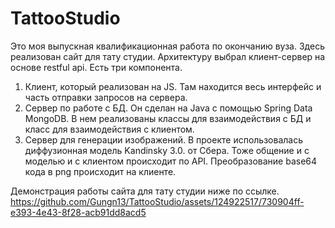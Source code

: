 # TattooStudio
Это моя выпускная квалификационная работа по окончанию вуза. 
Здесь реализован сайт для тату студии. Архитектуру выбрал клиент-сервер на основе restful api. Есть три компонента.
1. Клиент, который реализован на JS. Там находится весь интерфейс и часть отправки запросов на сервера.
2. Сервер по работе с БД. Он сделан на Java с помощью Spring Data MongoDB. В нем реализованы классы для взаимодействия с БД и класс для взаимодействия с клиентом.
3. Сервер для генерации изображений. В проекте использовалась диффузионная модель Kandinsky 3.0. от Сбера. Тоже общение и с моделью и с клиентом происходит по API.
Преобразование base64 кода в png происходит на клиенте.

Демонстрация работы сайта для тату студии ниже по ссылке.
https://github.com/Gungn13/TattooStudio/assets/124922517/730904ff-e393-4e43-8f28-acb91dd8acd5

